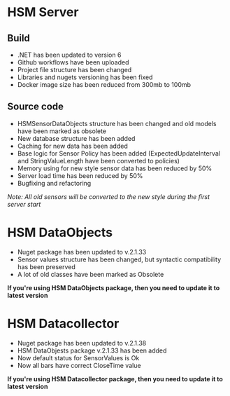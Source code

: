 # HSM Server

## Build

- .NET has been updated to version 6
- Github workflows have been uploaded
- Project file structure has been changed
- Libraries and nugets versioning has been fixed
- Docker image size has been reduced from 300mb to 100mb

## Source code

- HSMSensorDataObjects structure has been changed and old models have been marked as obsolete
- New database structure has been added
- Caching for new data has been added
- Base logic for Sensor Policy has been added (ExpectedUpdateInterval and StringValueLength have been converted to policies)
- Memory using for new style sensor data has been reduced by 50%
- Server load time has been reduced by 50%
- Bugfixing and refactoring

*Note: All old sensors will be converted to the new style during the first server start*

# HSM DataObjects

- Nuget package has been updated to v.2.1.33
- Sensor values structure has been changed, but syntactic compatibility has been preserved
- A lot of old classes have been marked as Obsolete

**If you're using HSM DataObjects package, then you need to update it to latest version**

# HSM Datacollector

- Nuget package has been updated to v.2.1.38
- HSM DataObjests package v.2.1.33 has been added
- Now default status for SensorValues is Ok
- Now all bars have correct CloseTime value

**If you're using HSM Datacollector package, then you need to update it to latest version**

